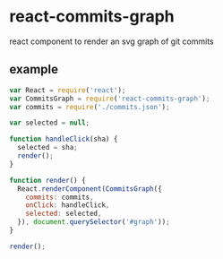 # react-commits-graph

react component to render an svg graph of git commits


## example

```js
var React = require('react');
var CommitsGraph = require('react-commits-graph');
var commits = require('./commits.json');

var selected = null;

function handleClick(sha) {
  selected = sha;
  render();
}

function render() {
  React.renderComponent(CommitsGraph({
    commits: commits,
    onClick: handleClick,
    selected: selected,
  }), document.querySelector('#graph'));
}

render();
```
